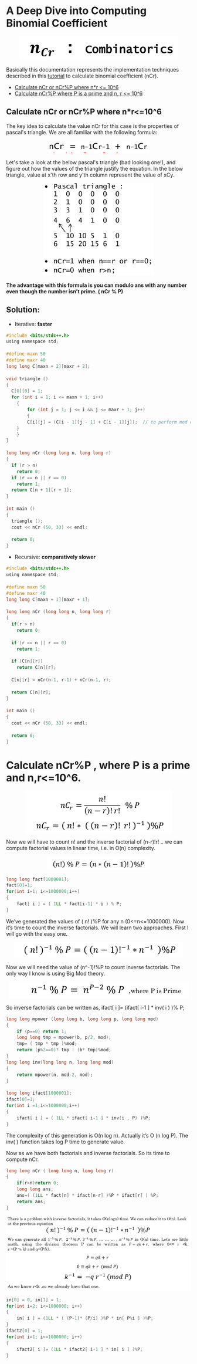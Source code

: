 # A Deep Dive into Computing Binomial Coefficient

<div style="text-align:center"><img src="images/1.png" /></div>

Basically this documentation represents the implementation techniques described in this [tutorial](https://youtu.be/1U3loHkX5XE) to calculate binomial coefficient (nCr). 

- [Calculate nCr or nCr%P where n*r <= 10^6](#calculate-ncr-or-ncrp-where-nr106)
- [Calculate nCr%P where P is a prime and n, r <= 10^6]()

## Calculate nCr or nCr%P where n*r<=10^6

The key idea to calculate the value nCr for this case is the properties of pascal's triangle. We are all familiar with the following formula:

<div style="text-align:center"><img src="images/2.png" /></div>

Let's take a look at the below pascal's triangle (bad looking one!), and figure out how the values of the triangle justify  the equation. In the below triangle, value at x'th row and y'th column represent the value of xCy.

<div style="text-align:center"><img src="images/3.png" /></div>


**The advantage with this formula is you can modulo ans with any number even though the number isn’t prime. ( nCr % P)**

**Solution:**
---

- Iterative: **faster**
 
```c
#include <bits/stdc++.h>
using namespace std;

#define maxn 50
#define maxr 40
long long C[maxn + 2][maxr + 2];

void triangle ()
{
  C[0][0] = 1;
  for (int i = 1; i <= maxn + 1; i++)
    {
        for (int j = 1; j <= i && j <= maxr + 1; j++)
    	{
	    C[i][j] = (C[i - 1][j - 1] + C[i - 1][j]);	// to perform mod operation: (C[i-1][j-1]+C[i-1][j])%P;
	}
    }
}

long long nCr (long long n, long long r)
{
  if (r > n)
    return 0;
  if (r == n || r == 0)
    return 1;
  return C[n + 1][r + 1];
}

int main ()
{
  triangle ();
  cout << nCr (50, 33) << endl;

  return 0;
}
```
- Recursive: **comparatively slower**

```c
#include <bits/stdc++.h>
using namespace std;

#define maxn 50
#define maxr 40
long long C[maxn + 1][maxr + 1];

long long nCr (long long n, long long r)
{
  if(r > n)
    return 0;
  
  if (r == n || r == 0)
    return 1;
  
  if (C[n][r])
    return C[n][r];
  
  C[n][r] = nCr(n-1, r-1) + nCr(n-1, r); 
  
  return C[n][r];
}

int main ()
{
  cout << nCr (50, 33) << endl;

  return 0;
}
``` 

# Calculate  nCr%P , where P is a prime and n,r<=10^6.

<div style="text-align:center"><img src="images/4.png" /></div>

Now we will have to count n! and the inverse factorial of (n-r)!r! .. we can compute 
factorial values in linear time, i.e. in O(n) complexity.

<div style="text-align:center"><img src="images/5.png" /></div>

```c 
long long fact[1000001];
fact[0]=1;
for(int i=1; i<=1000000;i++)
{
    fact[ i ] = ( 1LL * fact[i-1] * i ) % P;
}
```

We’ve generated the values of ( n! )%P for any n (0<=n<=1000000). Now it’s time to count
the inverse factorials. We will learn two approaches. First I will go with the easy one.

<div style="text-align:center"><img src="images/6.png" /></div>

Now we will need the value of (n^-1)!%P to count inverse factorials. The only way I know is using Big Mod theory.

<div style="text-align:center"><img src="images/7.png" /></div>

So inverse factorials can be written as,  ifact[ i ]= (ifact[ i-1 ] * inv( i ) )% P;

```c 
long long mpower (long long b, long long p, long long mod)
{
    if (p==0) return 1;
    long long tmp = mpower(b, p/2, mod);
    tmp= ( tmp * tmp )%mod;
    return (p%2==0)? tmp : (b* tmp)%mod;
}
long long inv(long long n, long long mod)
{
    return mpower(n, mod-2, mod);
}

long long ifact[1000001];
ifact[0]=1;
for(int i =1;i<=1000000;i++)
{
    ifact[ i ] = ( 1LL * ifact[ i-1 ] * inv(i , P) )%P;
}

```
The complexity of this generation is O(n log n). Actually it’s O (n log P). The inv( ) function takes
log P time to generate value.

Now as we have both factorials and inverse factorials. So its time to compute nCr.

```c 
long long nCr ( long long n, long long r)
{
    if(r>n)return 0;
    long long ans;
    ans=( (1LL * fact[n] * ifact[n-r] )%P * ifact[r] ) %P;
    return ans;
}
```

<div style="text-align:center"><img src="images/8.png" /></div>

```c 
in[0] = 0, in[1] = 1;
for(int i=2; i<=1000000; i++)
{
    in[ i ] = (1LL * ( (P-1)* (P/i) )%P * in[ P%i ] )%P;
}
ifact2[0] = 1;
for(int i=1; i<=1000000; i++)
{
    ifact2[ i ]= (1LL * ifact2[ i-1 ] * in[ i ] )%P;
}
```